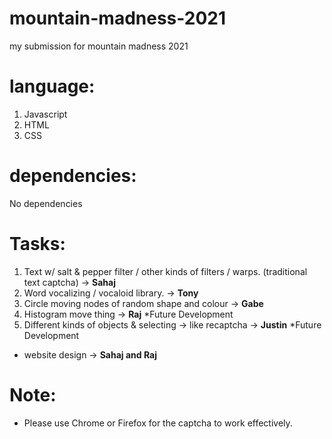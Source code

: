 # mountain-madness-2021

my submission for mountain madness 2021

# language:

1. Javascript
2. HTML
3. CSS

# dependencies:

No dependencies

# Tasks:

1. Text w/ salt & pepper filter / other kinds of filters / warps. (traditional text captcha) -> **Sahaj**
2. Word vocalizing / vocaloid library. -> **Tony**
3. Circle moving nodes of random shape and colour -> **Gabe**
4. Histogram move thing -> **Raj** \*Future Development
5. Different kinds of objects & selecting -> like recaptcha -> **Justin** \*Future Development

- website design -> **Sahaj and Raj**

# Note:

- Please use Chrome or Firefox for the captcha to work effectively.
